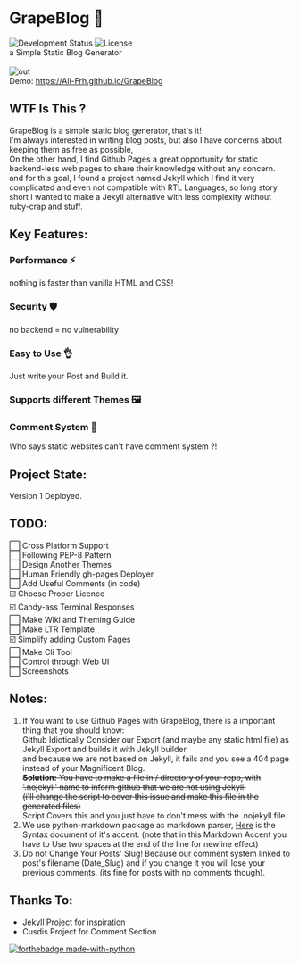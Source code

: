 # GrapeBlog 🍇
![Development Status](https://img.shields.io/badge/Development%20Status-Beta-green)
![License](https://img.shields.io/badge/License-MIT-blue) \
a Simple Static Blog Generator <br/> <br/>
![out](https://user-images.githubusercontent.com/16538325/185813590-ecf3ee2d-44d4-4ab1-aa9a-bcf8aa17afdd.gif) \
Demo: https://Ali-Frh.github.io/GrapeBlog


## WTF Is This ?
GrapeBlog is a simple static blog generator, that's it!\
I'm always interested in writing blog posts, but also I have concerns about keeping them as free as possible,\
On the other hand, I find Github Pages a great opportunity for static backend-less web pages to share their knowledge without any concern.\
and for this goal, I found a project named Jekyll which I find it very complicated and even not compatible with RTL Languages, so long story short I wanted to make a Jekyll alternative with less complexity without ruby-crap and stuff.

## Key Features:
### Performance ⚡
nothing is faster than vanilla HTML and CSS!
### Security 🛡️ 
no backend = no vulnerability
### Easy to Use 👌 
Just write your Post and Build it.
### Supports different Themes 🖼️
### Comment System 💬         
Who says static websites can't have comment system ?!

## Project State:
Version 1 Deployed.
## TODO:
⬜ Cross Platform Support \
⬜ Following PEP-8 Pattern \
⬜ Design Another Themes \
⬜ Human Friendly gh-pages Deployer \
⬜ Add Useful Comments (in code) \
☑️ Choose Proper Licence \
☑️ Candy-ass Terminal Responses \
⬜ Make Wiki and Theming Guide \
⬜ Make LTR Template \
☑️ Simplify adding Custom Pages \
⬜ Make Cli Tool \
⬜ Control through Web UI \
⬜ Screenshots

## Notes:
1. If You want to use Github Pages with GrapeBlog, there is a important thing that you should know:\
Github Idiotically Consider our Export (and maybe any static html file) as Jekyll Export and builds it with Jekyll builder \
and because we are not based on Jekyll, it fails and you see a 404 page instead of your Magnificent Blog. \
~~**Solution:** You have to make a file in / directory of your repo, with '.nojekyll' name to inform github that we are not using Jekyll. \
(i'll change the script to cover this issue and make this file in the generated files)~~\
Script Covers this and you just have to don't mess with the .nojekyll file.
2. We use python-markdown package as markdown parser, [Here](https://daringfireball.net/projects/markdown/syntax) is the Syntax document of it's accent.
(note that in this Markdown Accent you have to Use two spaces at the end of the line for newline effect)
3. Do not Change Your Posts' Slug! Because our comment system linked to post's filename (Date_Slug) and if you change it you will lose your previous comments. (its fine for posts with no comments though).

## Thanks To:
- Jekyll Project for inspiration 
- Cusdis Project for Comment Section

[![forthebadge made-with-python](http://ForTheBadge.com/images/badges/made-with-python.svg)](https://www.python.org/)
